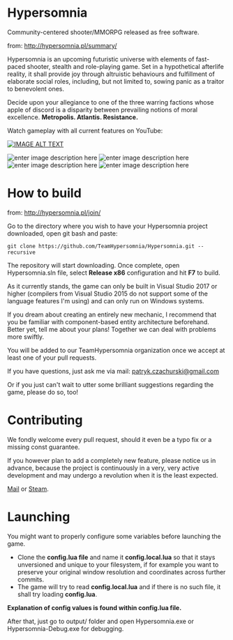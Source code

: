 # Hypersomnia
Community-centered shooter/MMORPG released as free software.

from: http://hypersomnia.pl/summary/

Hypersomnia is an upcoming futuristic universe with elements of fast-paced shooter, stealth and role-playing game.
Set in a hypothetical afterlife reality, it shall provide joy through altruistic behaviours and fulfillment of elaborate social roles,
including, but not limited to, sowing panic as a traitor to benevolent ones.



Decide upon your allegiance to one of the three warring factions whose apple of discord is a disparity between prevailing notions of moral excellence.
**Metropolis. Atlantis. Resistance.**

Watch gameplay with all current features on YouTube:

[![IMAGE ALT TEXT](http://img.youtube.com/vi/XsSKj6hJH0w/0.jpg)](http://www.youtube.com/watch?v=XsSKj6hJH0w "Video Title")

![enter image description here][1]
![enter image description here][2]
![enter image description here][3]
![enter image description here][4]

  [1]: http://hypersomnia.pl/pics/summary.png
  [2]: http://gifyu.com/images/16.main_menu.png
  [3]: http://gifyu.com/images/23.light.png
  [4]: http://gifyu.com/images/30.smoke.png

# How to build
from: http://hypersomnia.pl/join/

Go to the directory where you wish to have your Hypersomnia project downloaded,
open git bash and paste:

```
git clone https://github.com/TeamHypersomnia/Hypersomnia.git --recursive
```

The repository will start downloading. Once complete, open Hypersomnia.sln file, select **Release x86** configuration and hit **F7** to build.

As it currently stands, the game can only be built in Visual Studio 2017 or higher (compilers from Visual Studio 2015 do not support some of the language features I'm using) and can only run on Windows systems.

If you dream about creating an entirely new mechanic, I recommend that you be familiar with component-based entity architecture beforehand.
Better yet, tell me about your plans! Together we can deal with problems more swiftly.

You will be added to our TeamHypersomnia organization once we accept at least one of your pull requests.

If you have questions, just ask me via mail: patryk.czachurski@gmail.com

Or if you just can't wait to utter some brilliant suggestions regarding the game, please do so, too!

# Contributing

We fondly welcome every pull request, should it even be a typo fix or a missing const guarantee.

If you however plan to add a completely new feature, please notice us in advance, because the project is continuously in a very, very active development and may undergo a revolution when it is the least expected.

[Mail](mailto:patryk.czachurski@gmail.com) or [Steam](http://steamcommunity.com/id/hypersomnialeaddev/).

# Launching

You might want to properly configure some variables before launching the game.
- Clone the **config.lua file** and name it **config.local.lua** so that it stays unversioned and unique to your filesystem, if for example you want to preserve your original window resolution and coordinates across further commits.
- The game will try to read **config.local.lua** and if there is no such file, it shall try loading **config.lua**.

**Explanation of config values is found within config.lua file.**

After that, just go to output/ folder and open Hypersomnia.exe or Hypersomnia-Debug.exe for debugging.
